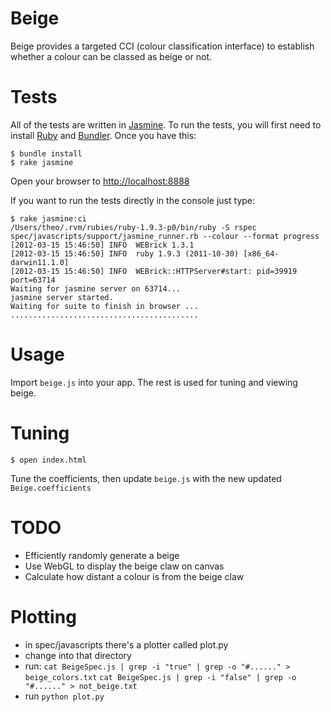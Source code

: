 Beige
=====

Beige provides a targeted CCI (colour classification interface) to establish whether a colour can be classed as beige or not.

Tests
=====

All of the tests are written in [Jasmine](http://pivotal.github.com/jasmine/). To run the tests, you will first need to install [Ruby](http://ruby-lang.org) and [Bundler](http://gembundler.com/). Once you have this:

    $ bundle install
    $ rake jasmine
    
Open your browser to [http://localhost:8888](http://localhost:8888)

If you want to run the tests directly in the console just type:

    $ rake jasmine:ci
    /Users/theo/.rvm/rubies/ruby-1.9.3-p0/bin/ruby -S rspec spec/javascripts/support/jasmine_runner.rb --colour --format progress
    [2012-03-15 15:46:50] INFO  WEBrick 1.3.1
    [2012-03-15 15:46:50] INFO  ruby 1.9.3 (2011-10-30) [x86_64-darwin11.1.0]
    [2012-03-15 15:46:50] INFO  WEBrick::HTTPServer#start: pid=39919 port=63714
    Waiting for jasmine server on 63714...
    jasmine server started.
    Waiting for suite to finish in browser ...
    ..........................................
    
Usage
=====

Import `beige.js` into your app. The rest is used for tuning and viewing beige.

Tuning
======

    $ open index.html
    
Tune the coefficients, then update `beige.js` with the new updated `Beige.coefficients`

TODO
====

  - Efficiently randomly generate a beige
  - Use WebGL to display the beige claw on canvas
  - Calculate how distant a colour is from the beige claw

Plotting
========

* in spec/javascripts there's a plotter called plot.py
* change into that directory
* run:
`cat BeigeSpec.js | grep -i "true" | grep -o "#......" > beige_colors.txt` 
`cat BeigeSpec.js | grep -i "false" | grep -o "#......" > not_beige.txt` 
* run `python plot.py`



